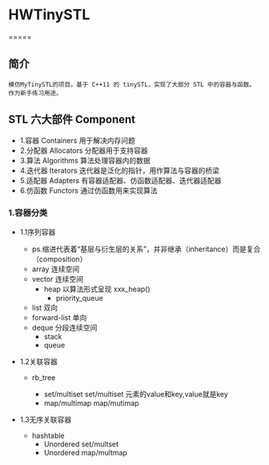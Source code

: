 # HWTinySTL
=====

## 简介
    模仿MyTinySTL的项目，基于 C++11 的 tinySTL，实现了大部分 STL 中的容器与函数。作为新手练习用途。

## STL 六大部件 Component
  * 1.容器 Containers
    用于解决内存问题
  * 2.分配器 Allocators
    分配器用于支持容器
  * 3.算法 Algorithms
    算法处理容器内的数据
  * 4.迭代器 Iterators
    迭代器是泛化的指针，用作算法与容器的桥梁
  * 5.适配器 Adapters
    有容器适配器、仿函数适配器、迭代器适配器
  * 6.仿函数 Functors
    通过仿函数用来实现算法

### 1.容器分类
* 1.1序列容器
  * ps.缩进代表着“基层与衍生层的关系”，并非继承（inheritance）而是复合（composition）
  * array 连续空间
  * vector 连续空间
    * heap 以算法形式呈现 xxx_heap()
      * priority_queue
  * list  双向
  * forward-list 单向
  * deque 分段连续空间
    * stack
    * queue

* 1.2关联容器
  * rb_tree
  
    * set/multiset
        set/multiset 元素的value和key,value就是key
    * map/multimap
        map/mutimap 
        

* 1.3无序关联容器
  * hashtable
    * Unordered set/multset
    * Unordered map/multmap





